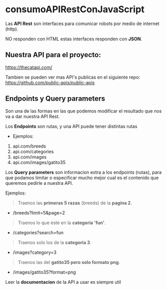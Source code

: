 # consumoAPIRestConJavaScript

Las **API Rest** son interfaces para comunicar robots por medio de internet (http). 

NO responden con HTML estas interfaces responden con **JSON**.

## Nuestra API para el proyecto: 

https://thecatapi.com/ 

Tambien se pueden ver mas API's publicas en el siguiente repo: 
https://github.com/public-apis/public-apis


## Endpoints y Query parameters 

Son una de las formas en las que podemos modificar el resultado que nos va a dar nuestra API Rest. 

Los **Endpoints** son rutas, y una API puede tener distintas rutas 

- Ejemplos: 

1. api.com/breeds 
2. api.com/categories
3. api.com/images
4. api.com/images/gatito35

Los **Query parameters** son informacion extra a los endpoints (rutas), para que podamos limitar o especificar mucho mejor cual es el contenido que queremos pedirle a nuestra API.

Ejemplos: 


> Traenos las **primeras 5 razas** (breeds) de la **pagina 2**.

- /breeds?limit=5&page=2

> Traenos lo que este en la **categoria 'fun'**.

- /categories?search=fun       

> Traenos solo los de la **categoria 3**.

- /images?category=3           

> Traenos las del **gatito35 pero solo formato png**.

- /images/gatito35?format=png  




Leer la **documentacion** de la API a usar es siempre util